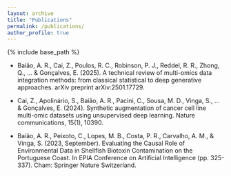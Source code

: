 ```yaml
---
layout: archive
title: "Publications"
permalink: /publications/
author_profile: true
---
```


{% include base_path %}

* Baião, A. R., Cai, Z., Poulos, R. C., Robinson, P. J., Reddel, R. R., Zhong, Q., ... & Gonçalves, E. (2025). A technical review of multi-omics data integration methods: from classical statistical to deep generative approaches. arXiv preprint arXiv:2501.17729.

* Cai, Z., Apolinário, S., Baião, A. R., Pacini, C., Sousa, M. D., Vinga, S., ... & Gonçalves, E. (2024). Synthetic augmentation of cancer cell line multi-omic datasets using unsupervised deep learning. Nature communications, 15(1), 10390.

* Baião, A. R., Peixoto, C., Lopes, M. B., Costa, P. R., Carvalho, A. M., & Vinga, S. (2023, September). Evaluating the Causal Role of Environmental Data in Shellfish Biotoxin Contamination on the Portuguese Coast. In EPIA Conference on Artificial Intelligence (pp. 325-337). Cham: Springer Nature Switzerland.
